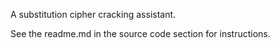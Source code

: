 A substitution cipher cracking assistant.

See the readme.md in the source code section for instructions.
